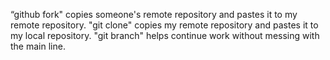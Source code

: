 “github fork" copies someone's remote repository and pastes it to my remote repository.
"git clone" copies my remote repository and pastes it to my local repository.
"git branch" helps continue work without messing with the main line.
